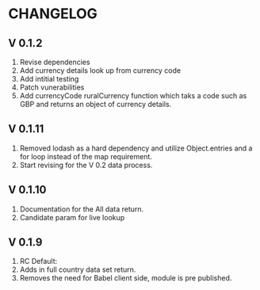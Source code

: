 # CHANGELOG

## V 0.1.2
1. Revise dependencies
2. Add currency details look up from currency code
3. Add intitial testing 
4. Patch vunerabilities
5. Add currencyCode ruralCurrency function which taks a code such as GBP and returns an object of currency details. 

## V 0.1.11
1. Removed lodash as a hard dependency and utilize Object.entries and a for loop instead of the map requirement.
2. Start revising for the V 0.2 data process. 

## V 0.1.10
1. Documentation for the All data return.
2. Candidate param for live lookup

## V 0.1.9
1. RC Default: 
2. Adds in full country data set return.
3. Removes the need for Babel client side, module is pre published.